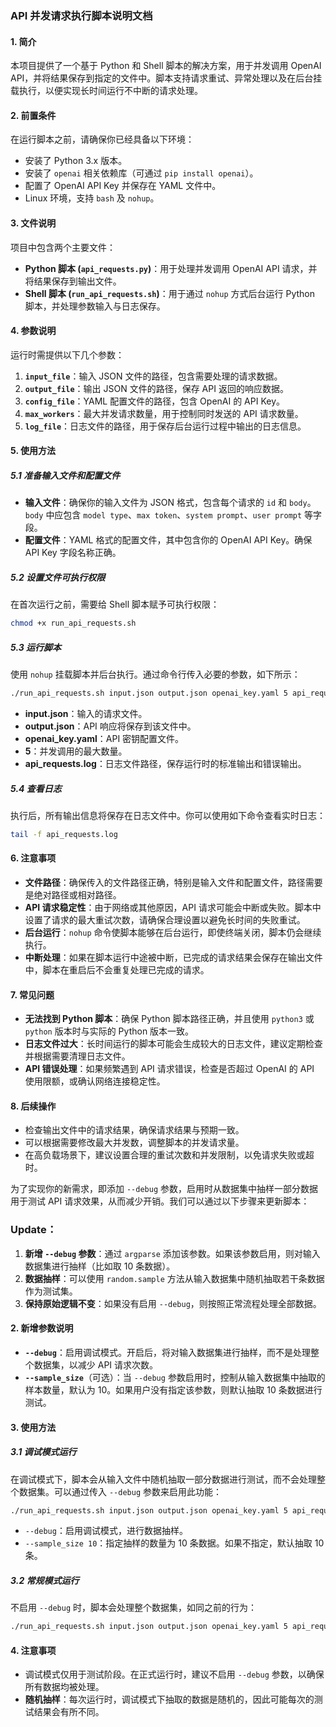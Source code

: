 ### API 并发请求执行脚本说明文档

#### 1. 简介
本项目提供了一个基于 Python 和 Shell 脚本的解决方案，用于并发调用 OpenAI API，并将结果保存到指定的文件中。脚本支持请求重试、异常处理以及在后台挂载执行，以便实现长时间运行不中断的请求处理。

#### 2. 前置条件
在运行脚本之前，请确保你已经具备以下环境：
- 安装了 Python 3.x 版本。
- 安装了 `openai` 相关依赖库（可通过 `pip install openai`）。
- 配置了 OpenAI API Key 并保存在 YAML 文件中。
- Linux 环境，支持 `bash` 及 `nohup`。

#### 3. 文件说明
项目中包含两个主要文件：
- **Python 脚本 (`api_requests.py`)**：用于处理并发调用 OpenAI API 请求，并将结果保存到输出文件。
- **Shell 脚本 (`run_api_requests.sh`)**：用于通过 `nohup` 方式后台运行 Python 脚本，并处理参数输入与日志保存。

#### 4. 参数说明

运行时需提供以下几个参数：
1. **`input_file`**：输入 JSON 文件的路径，包含需要处理的请求数据。
2. **`output_file`**：输出 JSON 文件的路径，保存 API 返回的响应数据。
3. **`config_file`**：YAML 配置文件的路径，包含 OpenAI 的 API Key。
4. **`max_workers`**：最大并发请求数量，用于控制同时发送的 API 请求数量。
5. **`log_file`**：日志文件的路径，用于保存后台运行过程中输出的日志信息。

#### 5. 使用方法

##### 5.1 准备输入文件和配置文件
- **输入文件**：确保你的输入文件为 JSON 格式，包含每个请求的 `id` 和 `body`。`body` 中应包含 `model type`、`max token`、`system prompt`、`user prompt` 等字段。
- **配置文件**：YAML 格式的配置文件，其中包含你的 OpenAI API Key。确保 API Key 字段名称正确。

##### 5.2 设置文件可执行权限

在首次运行之前，需要给 Shell 脚本赋予可执行权限：
```bash
chmod +x run_api_requests.sh
```

##### 5.3 运行脚本
使用 `nohup` 挂载脚本并后台执行。通过命令行传入必要的参数，如下所示：

```bash
./run_api_requests.sh input.json output.json openai_key.yaml 5 api_requests.log
```

- **input.json**：输入的请求文件。
- **output.json**：API 响应将保存到该文件中。
- **openai_key.yaml**：API 密钥配置文件。
- **5**：并发调用的最大数量。
- **api_requests.log**：日志文件路径，保存运行时的标准输出和错误输出。

##### 5.4 查看日志
执行后，所有输出信息将保存在日志文件中。你可以使用如下命令查看实时日志：
```bash
tail -f api_requests.log
```

#### 6. 注意事项
- **文件路径**：确保传入的文件路径正确，特别是输入文件和配置文件，路径需要是绝对路径或相对路径。
- **API 请求稳定性**：由于网络或其他原因，API 请求可能会中断或失败。脚本中设置了请求的最大重试次数，请确保合理设置以避免长时间的失败重试。
- **后台运行**：`nohup` 命令使脚本能够在后台运行，即使终端关闭，脚本仍会继续执行。
- **中断处理**：如果在脚本运行中途被中断，已完成的请求结果会保存在输出文件中，脚本在重启后不会重复处理已完成的请求。

#### 7. 常见问题
- **无法找到 Python 脚本**：确保 Python 脚本路径正确，并且使用 `python3` 或 `python` 版本时与实际的 Python 版本一致。
- **日志文件过大**：长时间运行的脚本可能会生成较大的日志文件，建议定期检查并根据需要清理日志文件。
- **API 错误处理**：如果频繁遇到 API 请求错误，检查是否超过 OpenAI 的 API 使用限额，或确认网络连接稳定性。

#### 8. 后续操作
- 检查输出文件中的请求结果，确保请求结果与预期一致。
- 可以根据需要修改最大并发数，调整脚本的并发请求量。
- 在高负载场景下，建议设置合理的重试次数和并发限制，以免请求失败或超时。

为了实现你的新需求，即添加 `--debug` 参数，启用时从数据集中抽样一部分数据用于测试 API 请求效果，从而减少开销。我们可以通过以下步骤来更新脚本：



### Update：

1. **新增 `--debug` 参数**：通过 `argparse` 添加该参数。如果该参数启用，则对输入数据集进行抽样（比如取 10 条数据）。
2. **数据抽样**：可以使用 `random.sample` 方法从输入数据集中随机抽取若干条数据作为测试集。
3. **保持原始逻辑不变**：如果没有启用 `--debug`，则按照正常流程处理全部数据。

#### 2. 新增参数说明
- **`--debug`**：启用调试模式。开启后，将对输入数据集进行抽样，而不是处理整个数据集，以减少 API 请求次数。
- **`--sample_size`**（可选）：当 `--debug` 参数启用时，控制从输入数据集中抽取的样本数量，默认为 10。如果用户没有指定该参数，则默认抽取 10 条数据进行测试。

#### 3. 使用方法

##### 3.1 调试模式运行
在调试模式下，脚本会从输入文件中随机抽取一部分数据进行测试，而不会处理整个数据集。可以通过传入 `--debug` 参数来启用此功能：
```bash
./run_api_requests.sh input.json output.json openai_key.yaml 5 api_requests.log --debug --sample_size 10
```
- `--debug`：启用调试模式，进行数据抽样。
- `--sample_size 10`：指定抽样的数量为 10 条数据。如果不指定，默认抽取 10 条。

##### 3.2 常规模式运行
不启用 `--debug` 时，脚本会处理整个数据集，如同之前的行为：
```bash
./run_api_requests.sh input.json output.json openai_key.yaml 5 api_requests.log
```

#### 4. 注意事项
- 调试模式仅用于测试阶段。在正式运行时，建议不启用 `--debug` 参数，以确保所有数据均被处理。
- **随机抽样**：每次运行时，调试模式下抽取的数据是随机的，因此可能每次的测试结果会有所不同。